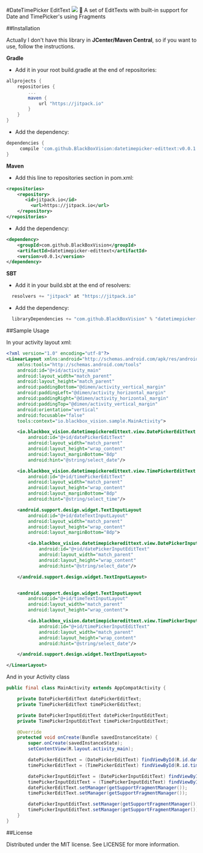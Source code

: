 #DateTimePicker EditText [![](https://jitpack.io/v/BlackBoxVision/datetimepicker-edittext.svg)](https://jitpack.io/#BlackBoxVision/datetimepicker-edittext)
:calendar: A set of EditTexts with built-in support for Date and TimePicker's using Fragments

##Installation

Actually I don't have this library in **JCenter/Maven Central**, so if you want to use, follow the instructions. 

**Gradle**

- Add it in your root build.gradle at the end of repositories:
```gradle
allprojects {
	repositories {
		...
		maven { 
			url "https://jitpack.io" 
		}
	}
}
```

- Add the dependency:
```gradle
dependencies {
	 compile 'com.github.BlackBoxVision:datetimepicker-edittext:v0.0.1'
}
```

**Maven**

- Add this line to repositories section in pom.xml:
```xml
<repositories>
	<repository>
	   <id>jitpack.io</id>
		 <url>https://jitpack.io</url>
	</repository>
</repositories>
```
- Add the dependency:
```xml
<dependency>
    <groupId>com.github.BlackBoxVision</groupId>
	<artifactId>datetimepicker-edittext</artifactId>
	<version>v0.0.1</version>
</dependency>
```

**SBT**

- Add it in your build.sbt at the end of resolvers:
```sbt
  resolvers += "jitpack" at "https://jitpack.io"
```

- Add the dependency:
```sbt
  libraryDependencies += "com.github.BlackBoxVision" % "datetimepicker-edittext" % "v0.0.1"
```

##Sample Usage

In your activity layout xml: 

```xml
<?xml version="1.0" encoding="utf-8"?>
<LinearLayout xmlns:android="http://schemas.android.com/apk/res/android"
    xmlns:tools="http://schemas.android.com/tools"
    android:id="@+id/activity_main"
    android:layout_width="match_parent"
    android:layout_height="match_parent"
    android:paddingBottom="@dimen/activity_vertical_margin"
    android:paddingLeft="@dimen/activity_horizontal_margin"
    android:paddingRight="@dimen/activity_horizontal_margin"
    android:paddingTop="@dimen/activity_vertical_margin"
    android:orientation="vertical"
    android:focusable="false"
    tools:context="io.blackbox_vision.sample.MainActivity">

    <io.blackbox_vision.datetimepickeredittext.view.DatePickerEditText
        android:id="@+id/datePickerEditText"
        android:layout_width="match_parent"
        android:layout_height="wrap_content"
        android:layout_marginBottom="8dp"
        android:hint="@string/select_date"/>

    <io.blackbox_vision.datetimepickeredittext.view.TimePickerEditText
        android:id="@+id/timePickerEditText"
        android:layout_width="match_parent"
        android:layout_height="wrap_content"
        android:layout_marginBottom="8dp"
        android:hint="@string/select_time"/>

    <android.support.design.widget.TextInputLayout
        android:id="@+id/dateTextInputLayout"
        android:layout_width="match_parent"
        android:layout_height="wrap_content"
        android:layout_marginBottom="8dp">

        <io.blackbox_vision.datetimepickeredittext.view.DatePickerInputEditText
            android:id="@+id/datePickerInputEditText"
            android:layout_width="match_parent"
            android:layout_height="wrap_content"
            android:hint="@string/select_date"/>

    </android.support.design.widget.TextInputLayout>


    <android.support.design.widget.TextInputLayout
        android:id="@+id/timeTextInputLayout"
        android:layout_width="match_parent"
        android:layout_height="wrap_content">

        <io.blackbox_vision.datetimepickeredittext.view.TimePickerInputEditText
            android:id="@+id/timePickerInputEditText"
            android:layout_width="match_parent"
            android:layout_height="wrap_content"
            android:hint="@string/select_date"/>

    </android.support.design.widget.TextInputLayout>

</LinearLayout>
```

And in your Activity class

```java
public final class MainActivity extends AppCompatActivity {

    private DatePickerEditText datePickerEditText;
    private TimePickerEditText timePickerEditText;

    private DatePickerInputEditText datePickerInputEditText;
    private TimePickerInputEditText timePickerInputEditText;

    @Override
    protected void onCreate(Bundle savedInstanceState) {
        super.onCreate(savedInstanceState);
        setContentView(R.layout.activity_main);

        datePickerEditText = (DatePickerEditText) findViewById(R.id.datePickerEditText);
        timePickerEditText = (TimePickerEditText) findViewById(R.id.timePickerEditText);

        datePickerInputEditText = (DatePickerInputEditText) findViewById(R.id.datePickerInputEditText);
        timePickerInputEditText = (TimePickerInputEditText) findViewById(R.id.timePickerInputEditText);
        datePickerEditText.setManager(getSupportFragmentManager());
        timePickerEditText.setManager(getSupportFragmentManager());

        datePickerInputEditText.setManager(getSupportFragmentManager());
        timePickerInputEditText.setManager(getSupportFragmentManager());
    }
}
```
##License

Distributed under the MIT license. See LICENSE for more information.
